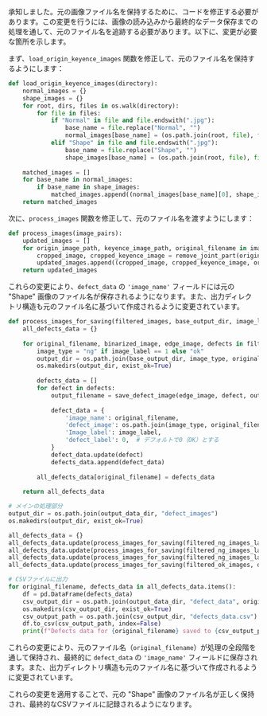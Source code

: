承知しました。元の画像ファイル名を保持するために、コードを修正する必要があります。この変更を行うには、画像の読み込みから最終的なデータ保存までの処理を通して、元のファイル名を追跡する必要があります。以下に、変更が必要な箇所を示します。

まず、`load_origin_keyence_images` 関数を修正して、元のファイル名を保持するようにします：

```python
def load_origin_keyence_images(directory):
    normal_images = {}
    shape_images = {}
    for root, dirs, files in os.walk(directory):
        for file in files:
            if "Normal" in file and file.endswith(".jpg"):
                base_name = file.replace("Normal", "")
                normal_images[base_name] = (os.path.join(root, file), file)  # ファイル名も保存
            elif "Shape" in file and file.endswith(".jpg"):
                base_name = file.replace("Shape", "")
                shape_images[base_name] = (os.path.join(root, file), file)  # ファイル名も保存
    
    matched_images = []
    for base_name in normal_images:
        if base_name in shape_images:
            matched_images.append((normal_images[base_name][0], shape_images[base_name][0], shape_images[base_name][1]))  # Shape画像のファイル名を追加
    return matched_images
```

次に、`process_images` 関数を修正して、元のファイル名を渡すようにします：

```python
def process_images(image_pairs):
    updated_images = []
    for origin_image_path, keyence_image_path, original_filename in image_pairs:
        cropped_image, cropped_keyence_image = remove_joint_part(origin_image_path, keyence_image_path)
        updated_images.append((cropped_image, cropped_keyence_image, original_filename))
    return updated_images
```


これらの変更により、`defect_data` の `'image_name'` フィールドには元の "Shape" 画像のファイル名が保存されるようになります。また、出力ディレクトリ構造も元のファイル名に基づいて作成されるように変更されています。
```python
def process_images_for_saving(filtered_images, base_output_dir, image_label):
    all_defects_data = {}
    
    for original_filename, binarized_image, edge_image, defects in filtered_images:
        image_type = "ng" if image_label == 1 else "ok"
        output_dir = os.path.join(base_output_dir, image_type, original_filename.replace(".jpg", ""))
        os.makedirs(output_dir, exist_ok=True)
        
        defects_data = []
        for defect in defects:
            output_filename = save_defect_image(edge_image, defect, output_dir, original_filename, defect['label'])
            
            defect_data = {
                'image_name': original_filename,
                'defect_image': os.path.join(image_type, original_filename.replace(".jpg", ""), output_filename),
                'Image_label': image_label,
                'defect_label': 0,  # デフォルトで0（OK）とする
            }
            defect_data.update(defect)
            defects_data.append(defect_data)
        
        all_defects_data[original_filename] = defects_data
    
    return all_defects_data

# メインの処理部分
output_dir = os.path.join(output_data_dir, "defect_images")
os.makedirs(output_dir, exist_ok=True)

all_defects_data = {}
all_defects_data.update(process_images_for_saving(filtered_ng_images_label1, output_dir, 1))
all_defects_data.update(process_images_for_saving(filtered_ng_images_label2, output_dir, 1))
all_defects_data.update(process_images_for_saving(filtered_ng_images_label3, output_dir, 1))
all_defects_data.update(process_images_for_saving(filtered_ok_images, output_dir, 0))

# CSVファイルに出力
for original_filename, defects_data in all_defects_data.items():
    df = pd.DataFrame(defects_data)
    csv_output_dir = os.path.join(output_data_dir, "defect_data", original_filename.replace(".jpg", ""))
    os.makedirs(csv_output_dir, exist_ok=True)
    csv_output_path = os.path.join(csv_output_dir, "defects_data.csv")
    df.to_csv(csv_output_path, index=False)
    print(f"Defects data for {original_filename} saved to {csv_output_path}")
```

これらの変更により、元のファイル名（`original_filename`）が処理の全段階を通して保持され、最終的に `defect_data` の `'image_name'` フィールドに保存されます。また、出力ディレクトリ構造も元のファイル名に基づいて作成されるように変更されています。

これらの変更を適用することで、元の "Shape" 画像のファイル名が正しく保持され、最終的なCSVファイルに記録されるようになります。
